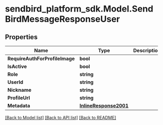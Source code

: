 
# sendbird_platform_sdk.Model.SendBirdMessageResponseUser

## Properties

Name | Type | Description | Notes
------------ | ------------- | ------------- | -------------
**RequireAuthForProfileImage** | **bool** |  | [optional] 
**IsActive** | **bool** |  | [optional] 
**Role** | **string** |  | [optional] 
**UserId** | **string** |  | [optional] 
**Nickname** | **string** |  | [optional] 
**ProfileUrl** | **string** |  | [optional] 
**Metadata** | [**InlineResponse2001**](InlineResponse2001.md) |  | [optional] 

[[Back to Model list]](../README.md#documentation-for-models)
[[Back to API list]](../README.md#documentation-for-api-endpoints)
[[Back to README]](../README.md)

